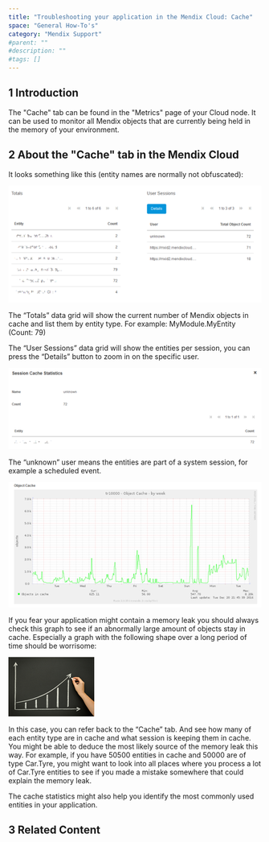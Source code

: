 ```yaml
---
title: "Troubleshooting your application in the Mendix Cloud: Cache"
space: "General How-To's"
category: "Mendix Support"
#parent: ""
#description: ""
#tags: []
---
```


## 1 Introduction

The "Cache" tab can be found in the "Metrics" page of your Cloud node. It can be used to monitor all Mendix objects that are currently being held in the memory of your environment.

## 2 About the "Cache" tab in the Mendix Cloud

It looks something like this (entity names are normally not obfuscated):

![](attachments/troubleshooting-mxcloud-cache/troubleshooting-mxcloud-cache-img1.png)

The “Totals” data grid will show the current number of Mendix objects in cache and list them by entity type. For example: MyModule.MyEntity (Count: 79)

The “User Sessions” data grid will show the entities per session, you can press the “Details” button to zoom in on the specific user.

![](attachments/troubleshooting-mxcloud-cache/troubleshooting-mxcloud-cache-img2.png)

The “unknown” user means the entities are part of a system session, for example a scheduled event.

![](attachments/troubleshooting-mxcloud-cache/troubleshooting-mxcloud-cache-img3.png)

If you fear your application might contain a memory leak you should always check this graph to see if an abnormally large amount of objects stay in cache. Especially a graph with the following shape over a long period of time should be worrisome:

![](attachments/troubleshooting-mxcloud-cache/troubleshooting-mxcloud-cache-img4.png)

In this case, you can refer back to the “Cache” tab. And see how many of each entity type are in cache and what session is keeping them in cache. You might be able to deduce the most likely source of the memory leak this way. For example, if you have 50500 entities in cache and 50000 are of type Car.Tyre, you might want to look into all places where you process a lot of Car.Tyre entities to see if you made a mistake somewhere that could explain the memory leak.

The cache statistics might also help you identify the most commonly used entities in your application.

## 3 Related Content
